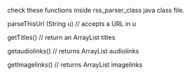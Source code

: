 check these functions inside rss_parser_class java class file.


parseThisUrl (String u) // accepts a URL in u


getTitles() // return an ArrayList<String> titles


getaudiolinks() // returns  ArrayList<String> audiolinks


getImagelinks() // returns  ArrayList<String> imagelinks